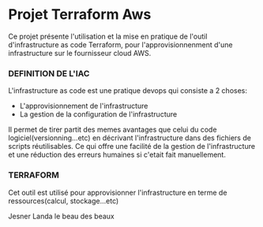 # Projet Terraform Aws

Ce projet présente l'utilisation et la mise en pratique de l'outil d'infrastructure as code Terraform, pour l'approvisionnenment d'une infrastructure sur le fournisseur cloud AWS.

### DEFINITION DE L'IAC

L'infrastructure as code est une pratique devops qui consiste a 2 choses:

- L'approvisionnement de l'infrastructure
- La gestion de la configuration de l'infrastructure

Il permet de tirer partit des memes avantages que celui du code logiciel(versionning...etc) en décrivant l'infrastructure dans des fichiers de scripts réutilisables. Ce qui offre une facilité de la gestion de l'infrastructure et une réduction des erreurs humaines si c'etait fait manuellement.

### TERRAFORM

Cet outil est utilisé pour approvisionner l'infrastructure en terme de ressources(calcul, stockage...etc)

Jesner Landa le beau des beaux

